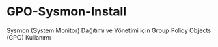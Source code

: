 # GPO-Sysmon-Install
Sysmon (System Monitor) Dağıtımı ve Yönetimi için Group Policy Objects (GPO) Kullanımı
